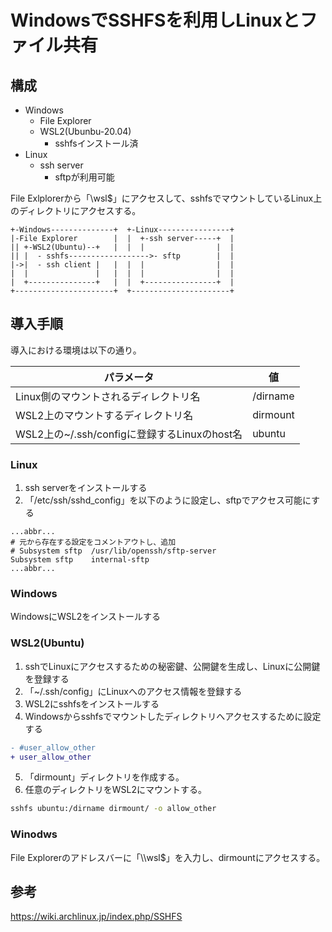 # WindowsでSSHFSを利用しLinuxとファイル共有

## 構成

- Windows
  - File Explorer
  - WSL2(Ubunbu-20.04)
    - sshfsインストール済
- Linux
  - ssh server
    - sftpが利用可能

File Exlplorerから「\\wsl$」にアクセスして、sshfsでマウントしているLinux上のディレクトリにアクセスする。

```text
+-Windows--------------+  +-Linux----------------+
|-File Explorer        |  |  +-ssh server-----+  |
|| +-WSL2(Ubuntu)--+   |  |  |                |  |
|| |  - sshfs------------------>- sftp        |  |
|->|  - ssh client |   |  |  |                |  |
|  |               |   |  |  |                |  |
|  +---------------+   |  |  +----------------+  |
+----------------------+  +----------------------+
```

## 導入手順

導入における環境は以下の通り。

パラメータ                                   | 値
-------------------------------------------- | -----------
Linux側のマウントされるディレクトリ名        | /dirname
WSL2上のマウントするディレクトリ名           | dirmount
WSL2上の~/.ssh/configに登録するLinuxのhost名 | ubuntu

### Linux

1. ssh serverをインストールする
2. 「/etc/ssh/sshd_config」を以下のように設定し、sftpでアクセス可能にする
  ```text
  ...abbr...
  # 元から存在する設定をコメントアウトし、追加
  # Subsystem sftp	/usr/lib/openssh/sftp-server
  Subsystem sftp	internal-sftp
  ...abbr...
  ```

### Windows

WindowsにWSL2をインストールする

### WSL2(Ubuntu)

1. sshでLinuxにアクセスするための秘密鍵、公開鍵を生成し、Linuxに公開鍵を登録する
2. 「~/.ssh/config」にLinuxへのアクセス情報を登録する
3. WSL2にsshfsをインストールする
4. Windowsからsshfsでマウントしたディレクトリへアクセスするために設定する
  ```diff
  - #user_allow_other
  + user_allow_other
  ```
5. 「dirmount」ディレクトリを作成する。
6. 任意のディレクトリをWSL2にマウントする。
  ```sh
  sshfs ubuntu:/dirname dirmount/ -o allow_other
  ```

### Winodws

File Explorerのアドレスバーに「\\\\wsl$」を入力し、dirmountにアクセスする。

## 参考

<https://wiki.archlinux.jp/index.php/SSHFS>
